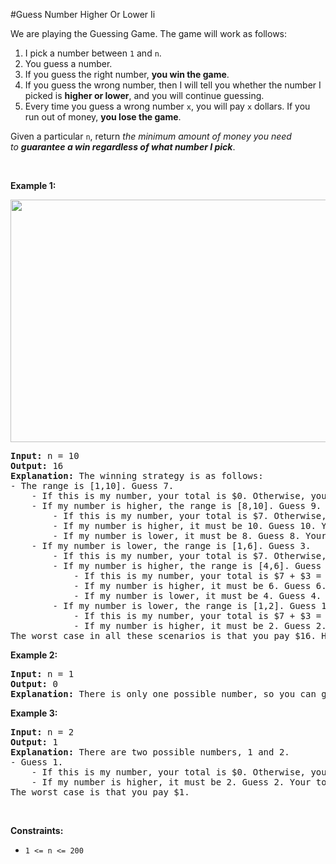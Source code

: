 #Guess Number Higher Or Lower Ii
<p>We are playing the Guessing Game. The game will work as follows:</p>
<ol>
<li>I pick a number between <code>1</code> and <code>n</code>.</li>
<li>You guess a number.</li>
<li>If you guess the right number, <strong>you win the game</strong>.</li>
<li>If you guess the wrong number, then I will tell you whether the number I picked is <strong>higher or lower</strong>, and you will continue guessing.</li>
<li>Every time you guess a wrong number <code>x</code>, you will pay <code>x</code> dollars. If you run out of money, <strong>you lose the game</strong>.</li>
</ol>
<p>Given a particular <code>n</code>, return <em>the minimum amount of money you need to <strong>guarantee a win regardless of what number I pick</strong></em>.</p>
<p> </p>
<p><strong class="example">Example 1:</strong></p>
<img alt="" src="https://assets.leetcode.com/uploads/2020/09/10/graph.png" style="width:505px;height:388px"/>
<pre><strong>Input:</strong> n = 10
<strong>Output:</strong> 16
<strong>Explanation:</strong> The winning strategy is as follows:
- The range is [1,10]. Guess 7.
    - If this is my number, your total is $0. Otherwise, you pay $7.
    - If my number is higher, the range is [8,10]. Guess 9.
        - If this is my number, your total is $7. Otherwise, you pay $9.
        - If my number is higher, it must be 10. Guess 10. Your total is $7 + $9 = $16.
        - If my number is lower, it must be 8. Guess 8. Your total is $7 + $9 = $16.
    - If my number is lower, the range is [1,6]. Guess 3.
        - If this is my number, your total is $7. Otherwise, you pay $3.
        - If my number is higher, the range is [4,6]. Guess 5.
            - If this is my number, your total is $7 + $3 = $10. Otherwise, you pay $5.
            - If my number is higher, it must be 6. Guess 6. Your total is $7 + $3 + $5 = $15.
            - If my number is lower, it must be 4. Guess 4. Your total is $7 + $3 + $5 = $15.
        - If my number is lower, the range is [1,2]. Guess 1.
            - If this is my number, your total is $7 + $3 = $10. Otherwise, you pay $1.
            - If my number is higher, it must be 2. Guess 2. Your total is $7 + $3 + $1 = $11.
The worst case in all these scenarios is that you pay $16. Hence, you only need $16 to guarantee a win.
</pre>
<p><strong class="example">Example 2:</strong></p>
<pre><strong>Input:</strong> n = 1
<strong>Output:</strong> 0
<strong>Explanation:</strong> There is only one possible number, so you can guess 1 and not have to pay anything.
</pre>
<p><strong class="example">Example 3:</strong></p>
<pre><strong>Input:</strong> n = 2
<strong>Output:</strong> 1
<strong>Explanation:</strong> There are two possible numbers, 1 and 2.
- Guess 1.
    - If this is my number, your total is $0. Otherwise, you pay $1.
    - If my number is higher, it must be 2. Guess 2. Your total is $1.
The worst case is that you pay $1.
</pre>
<p> </p>
<p><strong>Constraints:</strong></p>
<ul>
<li><code>1 &lt;= n &lt;= 200</code></li>
</ul>
